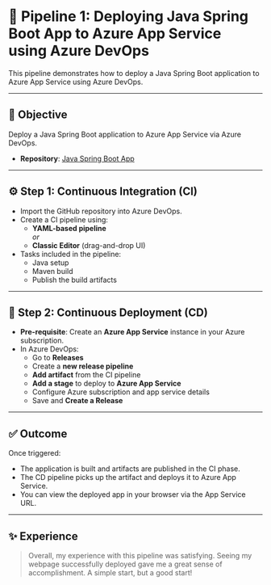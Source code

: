 # 🚀 Pipeline 1: Deploying Java Spring Boot App to Azure App Service using Azure DevOps

This pipeline demonstrates how to deploy a Java Spring Boot application to Azure App Service using Azure DevOps.

---

## 🎯 Objective

Deploy a Java Spring Boot application to Azure App Service via Azure DevOps.

- **Repository**: [Java Spring Boot App](https://github.com/luckysuie/Java-springboot)

---

## ⚙️ Step 1: Continuous Integration (CI)

- Import the GitHub repository into Azure DevOps.
- Create a CI pipeline using:
  - **YAML-based pipeline**  
    _or_
  - **Classic Editor** (drag-and-drop UI)
- Tasks included in the pipeline:
  - Java setup
  - Maven build
  - Publish the build artifacts

---

## 🚀 Step 2: Continuous Deployment (CD)

- **Pre-requisite**: Create an **Azure App Service** instance in your Azure subscription.
- In Azure DevOps:
  - Go to **Releases**
  - Create a **new release pipeline**
  - **Add artifact** from the CI pipeline
  - **Add a stage** to deploy to **Azure App Service**
  - Configure Azure subscription and app service details
  - Save and **Create a Release**

---

## ✅ Outcome

Once triggered:

- The application is built and artifacts are published in the CI phase.
- The CD pipeline picks up the artifact and deploys it to Azure App Service.
- You can view the deployed app in your browser via the App Service URL.

---

## ✨ Experience

> Overall, my experience with this pipeline was satisfying. Seeing my webpage successfully deployed gave me a great sense of accomplishment. A simple start, but a good start!
